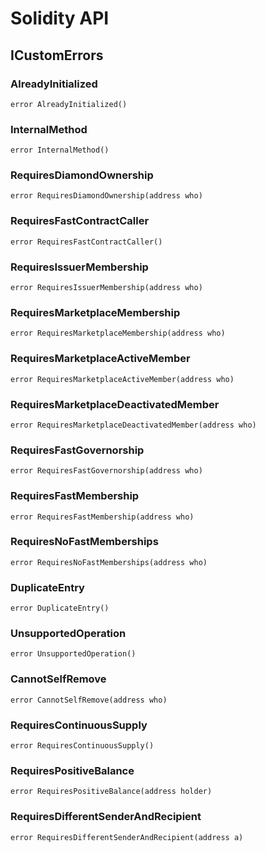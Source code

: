 # Solidity API

## ICustomErrors

### AlreadyInitialized

```solidity
error AlreadyInitialized()
```

### InternalMethod

```solidity
error InternalMethod()
```

### RequiresDiamondOwnership

```solidity
error RequiresDiamondOwnership(address who)
```

### RequiresFastContractCaller

```solidity
error RequiresFastContractCaller()
```

### RequiresIssuerMembership

```solidity
error RequiresIssuerMembership(address who)
```

### RequiresMarketplaceMembership

```solidity
error RequiresMarketplaceMembership(address who)
```

### RequiresMarketplaceActiveMember

```solidity
error RequiresMarketplaceActiveMember(address who)
```

### RequiresMarketplaceDeactivatedMember

```solidity
error RequiresMarketplaceDeactivatedMember(address who)
```

### RequiresFastGovernorship

```solidity
error RequiresFastGovernorship(address who)
```

### RequiresFastMembership

```solidity
error RequiresFastMembership(address who)
```

### RequiresNoFastMemberships

```solidity
error RequiresNoFastMemberships(address who)
```

### DuplicateEntry

```solidity
error DuplicateEntry()
```

### UnsupportedOperation

```solidity
error UnsupportedOperation()
```

### CannotSelfRemove

```solidity
error CannotSelfRemove(address who)
```

### RequiresContinuousSupply

```solidity
error RequiresContinuousSupply()
```

### RequiresPositiveBalance

```solidity
error RequiresPositiveBalance(address holder)
```

### RequiresDifferentSenderAndRecipient

```solidity
error RequiresDifferentSenderAndRecipient(address a)
```

